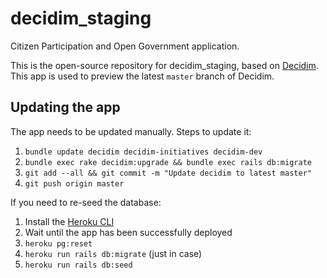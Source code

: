 # decidim_staging

Citizen Participation and Open Government application.

This is the open-source repository for decidim_staging, based on [Decidim](https://github.com/decidim/decidim). This app is used to preview the latest `master` branch of Decidim.

## Updating the app
The app needs to be updated manually. Steps to update it:

1. `bundle update decidim decidim-initiatives decidim-dev`
1. `bundle exec rake decidim:upgrade && bundle exec rails db:migrate`
1. `git add --all && git commit -m "Update decidim to latest master"`
1. `git push origin master`

If you need to re-seed the database:

1. Install the [Heroku CLI](https://devcenter.heroku.com/articles/heroku-cli#download-and-install)
1. Wait until the app has been successfully deployed
1. `heroku pg:reset`
1. `heroku run rails db:migrate` (just in case)
1. `heroku run rails db:seed`
